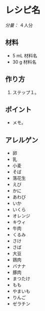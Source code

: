 レシピ名
========

*分量：* ４人分

材料
----
* 5 mL 材料名
* 30 g 材料名

作り方
------
1. ステップ１。

ポイント
--------
* メモ。

アレルゲン
----------
* 卵
* 乳
* 小麦
* そば
* 落花生
* えび
* かに
* あわび
* いか
* いくら
* オレンジ
* キウィ
* 牛肉
* くるみ
* さけ
* さば
* 大豆
* 鶏肉
* バナナ
* 豚肉
* まつたけ
* もも
* やまいも
* りんご
* ゼラチン
